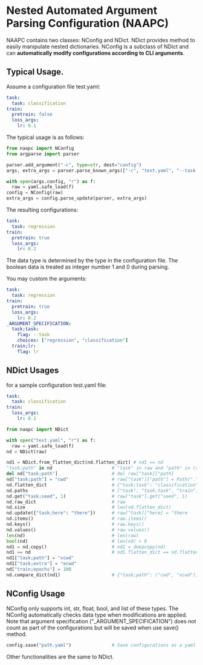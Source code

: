 # Nested Automated Argument Parsing Configuration (NAAPC)
NAAPC contains two classes: NConfig and NDict.
NDict provides method to easily manipulate nested dictionaries.
NConfig is a subclass of NDict and can **automatically modify configurations according to CLI arguments**.

## Typical Usage.
Assume a configuration file test.yaml:
```yaml
task:
  task: classification
train:
  pretrain: false
  loss_args:
    lr: 0.1
```
The typical usage is as follows:
```python
from naapc import NConfig
from argparse import parser

parser.add_argument("-c", type=str, dest="config")
args, extra_args = parser.parse_known_args(["-c", "test.yaml", "--task;task", "regression", "--train;loss_args;lr", "0.2", "--train;pretrain", "1", "--others", "other"])

with open(args.config, "r") as f:
  raw = yaml.safe_load(f)
config = NConfig(raw)
extra_args = config.parse_update(parser, extra_args)
```
The resulting configurations:
```yaml
task:
  task: regression
train:
  pretrain: true
  loss_args:
    lr: 0.2
```

The data type is determined by the type in the configuration file.
The boolean data is treated as integer number 1 and 0 during parsing.

You may custom the arguments:
```yaml
task:
  task: regression
train:
  pretrain: true
  loss_args:
    lr: 0.2
_ARGUMENT_SPECIFICATION:
  task;task:
    flag: --task
    choices: ["regression", "classification"]
  train;lr:
    flag: lr
```

## NDict Usages
for a sample configuration test.yaml file:
```yaml
task:
  task: classification
train:
  loss_args:
    lr: 0.1
```

```python
from naapc import NDict

with open("test.yaml", "r") as f:
  raw = yaml.safe_load(f)
nd = NDict(raw)

nd1 = NDict.from_flatten_dict(nd.flatten_dict) # nd1 == nd
"task;path" in nd                      # "task" in raw and "path" in raw["task"]
del nd["task;path"]                    # del raw["task]["path]
nd["task;path"] = "cwd"                # raw["task"]["path"] = Path(".").absolute()
nd.flatten_dict                        # {"task;task": "classification", "train;loss_args;lr": 0.1}
nd.paths                               # ["task", "task;task", "train", "train;loss_args", "train;loss_args;lr"]
nd.get("task;seed", 1)                 # raw["task"].get("seed", 1)
nd.raw_dict                            # raw
nd.size                                # len(nd.flatten_dict)
nd.update({"task;here": "there"})      # raw["task]["here] = "there
nd.items()                             # raw.items()
nd.keys()                              # raw.keys()
nd.values()                            # raw.values()
len(nd)                                # len(raw)
bool(nd)                               # len(nd) > 0
nd1 = nd.copy()                        # nd1 = deepcopy(nd)
nd1 == nd                              # nd1.flatten_dict == nd.flatten_dict
nd1["task;path"] = "xcwd"
nd1["task;extra"] = "ecwd"
nd["train;epochs"] = 100
nd.compare_dict(nd1)                   # {"task;path": ("cwd", "xcwd"), "task;extra": (None, ecwd), "train;epochs": (100, None)}
```

## NConfig Usage
NConfig only supports int, str, float, bool, and list of these types.
The NConfig automatically checks data type when modifications are applied.
Note that argument specification ("_ARGUMENT_SPECIFICATION") does not count as part of the configurations but will be saved when use save() method.

```python
config.save("path.yaml")               # Save configurations as a yaml file
```

Other functionalities are the same to NDict.
